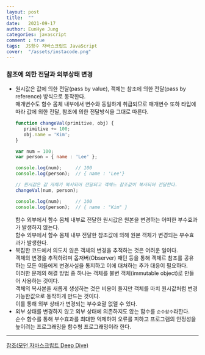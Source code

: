 ```yaml
---
layout: post
title:  ""
date:   2021-09-17
author: EunHye Jung
categories: javascript
comment : true
tags:  JS함수 자바스크립트 JavaScript
cover:  "/assets/instacode.png"
---
```

    
### 참조에 의한 전달과 외부상태 변경   
    
* 원시값은 값에 의한 전달(pass by value), 객체는 참조에 의한 전달(pass by reference) 방식으로 동작한다.  
  매개변수도 함수 몸체 내부에서 변수와 동일하게 취급되므로
  매개변수 또하 타입에 따라 값에 의한 전달, 참조에 의한 전달방식을 그대로 따른다.
  ```javascript   
  function changeVal(primitive, obj) {
     primitive += 100;
     obj.name = 'Kim';
  }
  
  var num = 100;
  var person = { name : 'Lee' };
  
  console.log(num);     // 100
  console.log(person);  // { name : 'Lee'}
  
  // 원시값은 값 자체가 복사되어 전달되고 객체느 참조값이 복사되어 전달한다.  
  changeVal(num, person);
  
  console.log(num);     // 100
  console.log(person);  // { name : "Kim" }
  ```   
  함수 외부에서 함수 몸체 내부로 전달한 원시값은 원본을 변경하는 어떠한 부수효과가 발생하지 않는다.   
  함수 외부에서 함수 몸체 내부 전달한 참조값에 의해 원본 객체가 변경되는 부수효과가 발생한다.   
* 복잡한 코드에서 의도치 않은 객체의 변경을 추적하는 것은 어려운 일이다.   
  객체의 변경을 추적하려며 옵저버(Observer) 패턴 등을 통해 객체르 참조를 공유하는 모든 이들에게 변경사실을 통지하고 이에 대처하는 추가 대응이 필요하다.  
  이러한 문제의 해결 방법 중 하나는 객체를 불변 객체(immutable object)로 만들어 사용하는 것이다.  
  객체의 복사본을 새롭게 생성하는 것은 비용이 들지만 객체를 마치 원시값처럼 변경가능한값으로 동작하게 만드는 것이다.  
  이를 통해 외부 상태가 변경되는 부수효괄 없앨 수 있다.   
* 외부 상태를 변경하지 않고 외부 상태에 의존하지도 않는 함수를 `순수함수`라한다.  
  순수 함수를 통해 부수효과를 최대한 억제하여 오류를 피하고 프로그램의 안정성을 높이려는 프로그래밍을 함수형 프로그래밍이라 한다.   
    
- - -   
      
[참조(모던 자바스크립트 Deep Dive)](https://book.naver.com/bookdb/book_detail.nhn?bid=16710547)
